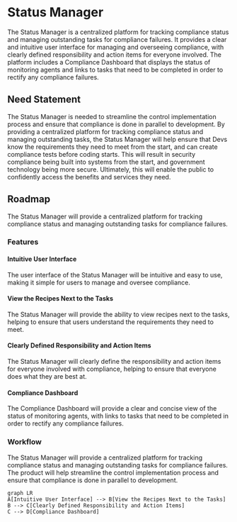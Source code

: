 # Status Manager

The Status Manager is a centralized platform for tracking compliance status and managing outstanding tasks for compliance failures. It provides a clear and intuitive user interface for managing and overseeing compliance, with clearly defined responsibility and action items for everyone involved. The platform includes a Compliance Dashboard that displays the status of monitoring agents and links to tasks that need to be completed in order to rectify any compliance failures.

## Need Statement

The Status Manager is needed to streamline the control implementation process and ensure that compliance is done in parallel to development. By providing a centralized platform for tracking compliance status and managing outstanding tasks, the Status Manager will help ensure that Devs know the requirements they need to meet from the start, and can create compliance tests before coding starts. This will result in security compliance being built into systems from the start, and government technology being more secure. Ultimately, this will enable the public to confidently access the benefits and services they need.

## Roadmap

The Status Manager will provide a centralized platform for tracking compliance status and managing outstanding tasks for compliance failures.

### Features

#### Intuitive User Interface

The user interface of the Status Manager will be intuitive and easy to use, making it simple for users to manage and oversee compliance.

#### View the Recipes Next to the Tasks

The Status Manager will provide the ability to view recipes next to the tasks, helping to ensure that users understand the requirements they need to meet.

#### Clearly Defined Responsibility and Action Items

The Status Manager will clearly define the responsibility and action items for everyone involved with compliance, helping to ensure that everyone does what they are best at.

#### Compliance Dashboard

The Compliance Dashboard will provide a clear and concise view of the status of monitoring agents, with links to tasks that need to be completed in order to rectify any compliance failures.

### Workflow

The Status Manager will provide a centralized platform for tracking compliance status and managing outstanding tasks for compliance failures. The product will help streamline the control implementation process and ensure that compliance is done in parallel to development.

```mermaid
graph LR
A[Intuitive User Interface] --> B[View the Recipes Next to the Tasks]
B --> C[Clearly Defined Responsibility and Action Items]
C --> D[Compliance Dashboard]
```
